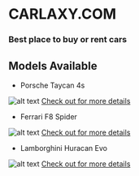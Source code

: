 # CARLAXY.COM
### Best place to buy or rent cars

## Models Available
- Porsche Taycan 4s

![alt text](https://images.squarespace-cdn.com/content/v1/5237a580e4b09510ca448d5e/1614404578787-IIIKAXD1T50WW6HQX5W5/Taycan+4S+EV+Brief.jpg)
[Check out for more details](https://github.com/arturocadenamendez06/Prueba_repositorio/blob/Porsche-Taycan/Prices.md)
- Ferrari F8 Spider

![alt text](https://preview.redd.it/fkem2cya7s561.jpg?auto=webp&s=345b6913b3b3f4a6cffc69d9e397626ff3cd3174)
[Check out for more details](https://www.ferrari.com/en-EN/auto/f8-spider)

- Lamborghini Huracan Evo

![alt text](https://live.staticflickr.com/65535/49269467678_54dbcd478f_b.jpg)
[Check out for more details](https://www.lamborghini.com/es-en/modelos/huracan/huracan-evo)
